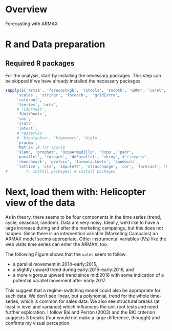 # Overview
Forecasting with ARMAX

# R and Data preparation
## Required R packages
For the analysis, start by installing the necessary packages.
This step can be skipped if we have already installed the necessary packages.

```r
sapply(c('astsa', 'forecastxgb', 'TStools', 'smooth', 'GDMH', 'caret', 'nnet', 'tsoutliers', 'colorout', 'data.table', 'randomNames', 'xtable', 'lubridate', 'compare', 'ggplot2', 'zoo',
	 'scales', 'stringr', 'foreach',  'gridExtra',
	 'colorout', 
	 'tseries', 'urca',
	 # 'CADFtest',
	 'fUnitRoots', 
	 'sos', 
	 'stats', 
	 'lmtest', 
	 #'rasterVis' 
	 # 'bigalgebra', 'bigmemory', 'biglm',
	 'pracma', 
	 'Matrix',# for sparse
	 'slam', 'prophet', 'RcppArmadillo', 'Rcpp', 'padr',
	 'parallel', 'foreach', 'doParallel', 'shiny', #'lineprof',
	 'rbenchmark', 'profvis', 'formula.tools', 'sandwich',
	 'lattice', 'xts', 'imputeTS', 'strucchange', 'car', 'forecast', 'R.utils', 'GGally', 'zoom', 'TSA', 'foreign'
# 	 	 ), install.packages) # install packages
```

Next, load them with: 
Helicopter view of the data
============
As in theory, there seems to be four components in the time series (trend, cycle, seasonal, random). Data are very noisy. 
Ideally, we’d like to have a large increase during and after the marketing campaings, but this does not happen.
Since there is an intervention variable (Marketing Campains) an ARMAX model seems appropriate. 
Other instrumental variables (IVs) like the web visits time series can enter the ARMAX, too.

The following Figure shows that the `sales` seem to follow: 
 * a parallel movement in 2014-early:2015, 
 * a slightly upward trend during early:2015–early:2016, and 
 * a more vigorous upward trend since mid:2016 with some indication of a potential parallel movement after early:2017. 
 
This suggest that a regime-switching model could also be appropriate for such data. 
We don’t see linear, but a polynomial, trend for the whole time-series, which is common for sales data. 
We also see structural breaks (at least in level and variance) which influences the unit root tests and need further exploration. 
I follow Bai and Perron (2003) and the BIC criterion suggests 3 breaks (four would not make a large difference, thouggh) and confirms my visual perception.

